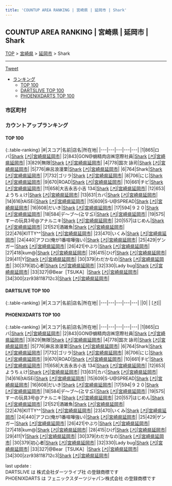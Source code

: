 ```yaml
---
title: 'COUNTUP AREA RANKING | 宮崎県 | 延岡市 | Shark'
---
```

## COUNTUP AREA RANKING | 宮崎県 | 延岡市 | Shark

[TOP](/darts/rank/) > [宮崎県](/darts/rank/宮崎県/) > [延岡市](/darts/rank/宮崎県/延岡市/) > Shark

___

<a href="https://twitter.com/share?ref_src=twsrc%5Etfw" data-text="COUNTUP AREA RANKING | 宮崎県延岡市Shark" class="twitter-share-button" data-hashtags="DARTSLIVE,PHOENIXDARTS,darts,ダーツ" data-show-count="false">Tweet</a>

* [ランキング](#カウントアップランキング)
    * [TOP 100](#top-100)
    * [DARTSLIVE TOP 100](#dartslive-top-100)
    * [PHOENIXDARTS TOP 100](#phoenixdarts-top-100)

### 市区町村

<ul>

</ul>

### カウントアップランキング

#### TOP 100



{:.table-ranking}
|#|スコア|名前|店名|所在地|
|---|---|---|---|---|
|1|865|<span class="rank-name-pd">ロバ</span>|<a href="/darts/rank/shops/93115.html">Shark</a> <a href="https://vs.phoenixdarts.com/jp/shop/shopDetailInfo/s_93115?s_seq=93115">[↗]</a>|<a href="/darts/rank/宮崎県/延岡市">宮崎県延岡市</a>|
|2|843|<span class="rank-name-pd">GON@蛸精肉店㈱窓際社員</span>|<a href="/darts/rank/shops/93115.html">Shark</a> <a href="https://vs.phoenixdarts.com/jp/shop/shopDetailInfo/s_93115?s_seq=93115">[↗]</a>|<a href="/darts/rank/宮崎県/延岡市">宮崎県延岡市</a>|
|3|829|<span class="rank-name-pd">無限</span>|<a href="/darts/rank/shops/93115.html">Shark</a> <a href="https://vs.phoenixdarts.com/jp/shop/shopDetailInfo/s_93115?s_seq=93115">[↗]</a>|<a href="/darts/rank/宮崎県/延岡市">宮崎県延岡市</a>|
|4|778|<span class="rank-name-pd"><span class="pro-icon-pd"></span>国次 詠司</span>|<a href="/darts/rank/shops/93115.html">Shark</a> <a href="https://vs.phoenixdarts.com/jp/shop/shopDetailInfo/s_93115?s_seq=93115">[↗]</a>|<a href="/darts/rank/宮崎県/延岡市">宮崎県延岡市</a>|
|5|776|<span class="rank-name-pd">麻呂浪漫栗</span>|<a href="/darts/rank/shops/93115.html">Shark</a> <a href="https://vs.phoenixdarts.com/jp/shop/shopDetailInfo/s_93115?s_seq=93115">[↗]</a>|<a href="/darts/rank/宮崎県/延岡市">宮崎県延岡市</a>|
|6|764|<span class="rank-name-pd">Shark</span>|<a href="/darts/rank/shops/93115.html">Shark</a> <a href="https://vs.phoenixdarts.com/jp/shop/shopDetailInfo/s_93115?s_seq=93115">[↗]</a>|<a href="/darts/rank/宮崎県/延岡市">宮崎県延岡市</a>|
|7|732|<span class="rank-name-pd">ゴリラ</span>|<a href="/darts/rank/shops/93115.html">Shark</a> <a href="https://vs.phoenixdarts.com/jp/shop/shopDetailInfo/s_93115?s_seq=93115">[↗]</a>|<a href="/darts/rank/宮崎県/延岡市">宮崎県延岡市</a>|
|8|706|<span class="rank-name-pd">にじ</span>|<a href="/darts/rank/shops/93115.html">Shark</a> <a href="https://vs.phoenixdarts.com/jp/shop/shopDetailInfo/s_93115?s_seq=93115">[↗]</a>|<a href="/darts/rank/宮崎県/延岡市">宮崎県延岡市</a>|
|9|670|<span class="rank-name-pd">ROAD</span>|<a href="/darts/rank/shops/93115.html">Shark</a> <a href="https://vs.phoenixdarts.com/jp/shop/shopDetailInfo/s_93115?s_seq=93115">[↗]</a>|<a href="/darts/rank/宮崎県/延岡市">宮崎県延岡市</a>|
|10|661|<span class="rank-name-pd">チビ</span>|<a href="/darts/rank/shops/93115.html">Shark</a> <a href="https://vs.phoenixdarts.com/jp/shop/shopDetailInfo/s_93115?s_seq=93115">[↗]</a>|<a href="/darts/rank/宮崎県/延岡市">宮崎県延岡市</a>|
|11|658|<span class="rank-name-pd">大吉永吉小吉  134</span>|<a href="/darts/rank/shops/93115.html">Shark</a> <a href="https://vs.phoenixdarts.com/jp/shop/shopDetailInfo/s_93115?s_seq=93115">[↗]</a>|<a href="/darts/rank/宮崎県/延岡市">宮崎県延岡市</a>|
|12|653|<span class="rank-name-pd">ようちぇけ</span>|<a href="/darts/rank/shops/93115.html">Shark</a> <a href="https://vs.phoenixdarts.com/jp/shop/shopDetailInfo/s_93115?s_seq=93115">[↗]</a>|<a href="/darts/rank/宮崎県/延岡市">宮崎県延岡市</a>|
|13|631|<span class="rank-name-pd">カバ</span>|<a href="/darts/rank/shops/93115.html">Shark</a> <a href="https://vs.phoenixdarts.com/jp/shop/shopDetailInfo/s_93115?s_seq=93115">[↗]</a>|<a href="/darts/rank/宮崎県/延岡市">宮崎県延岡市</a>|
|14|616|<span class="rank-name-pd">tAISEi</span>|<a href="/darts/rank/shops/93115.html">Shark</a> <a href="https://vs.phoenixdarts.com/jp/shop/shopDetailInfo/s_93115?s_seq=93115">[↗]</a>|<a href="/darts/rank/宮崎県/延岡市">宮崎県延岡市</a>|
|15|609|<span class="rank-name-pd">S-U@SPREAD</span>|<a href="/darts/rank/shops/93115.html">Shark</a> <a href="https://vs.phoenixdarts.com/jp/shop/shopDetailInfo/s_93115?s_seq=93115">[↗]</a>|<a href="/darts/rank/宮崎県/延岡市">宮崎県延岡市</a>|
|16|608|<span class="rank-name-pd">だいき</span>|<a href="/darts/rank/shops/93115.html">Shark</a> <a href="https://vs.phoenixdarts.com/jp/shop/shopDetailInfo/s_93115?s_seq=93115">[↗]</a>|<a href="/darts/rank/宮崎県/延岡市">宮崎県延岡市</a>|
|17|594|<span class="rank-name-pd">９２０</span>|<a href="/darts/rank/shops/93115.html">Shark</a> <a href="https://vs.phoenixdarts.com/jp/shop/shopDetailInfo/s_93115?s_seq=93115">[↗]</a>|<a href="/darts/rank/宮崎県/延岡市">宮崎県延岡市</a>|
|18|584|<span class="rank-name-pd">デ～ブ～(≧∇≦)</span>|<a href="/darts/rank/shops/93115.html">Shark</a> <a href="https://vs.phoenixdarts.com/jp/shop/shopDetailInfo/s_93115?s_seq=93115">[↗]</a>|<a href="/darts/rank/宮崎県/延岡市">宮崎県延岡市</a>|
|19|575|<span class="rank-name-pd">すーの玩具3号@アナルニキ</span>|<a href="/darts/rank/shops/93115.html">Shark</a> <a href="https://vs.phoenixdarts.com/jp/shop/shopDetailInfo/s_93115?s_seq=93115">[↗]</a>|<a href="/darts/rank/宮崎県/延岡市">宮崎県延岡市</a>|
|20|557|<span class="rank-name-pd">はじめん</span>|<a href="/darts/rank/shops/93115.html">Shark</a> <a href="https://vs.phoenixdarts.com/jp/shop/shopDetailInfo/s_93115?s_seq=93115">[↗]</a>|<a href="/darts/rank/宮崎県/延岡市">宮崎県延岡市</a>|
|21|521|<span class="rank-name-pd">酒雑魚</span>|<a href="/darts/rank/shops/93115.html">Shark</a> <a href="https://vs.phoenixdarts.com/jp/shop/shopDetailInfo/s_93115?s_seq=93115">[↗]</a>|<a href="/darts/rank/宮崎県/延岡市">宮崎県延岡市</a>|
|22|476|<span class="rank-name-pd">KITTY^^</span>|<a href="/darts/rank/shops/93115.html">Shark</a> <a href="https://vs.phoenixdarts.com/jp/shop/shopDetailInfo/s_93115?s_seq=93115">[↗]</a>|<a href="/darts/rank/宮崎県/延岡市">宮崎県延岡市</a>|
|23|470|<span class="rank-name-pd">いくみ</span>|<a href="/darts/rank/shops/93115.html">Shark</a> <a href="https://vs.phoenixdarts.com/jp/shop/shopDetailInfo/s_93115?s_seq=93115">[↗]</a>|<a href="/darts/rank/宮崎県/延岡市">宮崎県延岡市</a>|
|24|440|<span class="rank-name-pd">アフロ(俺が1番喧嘩強い)</span>|<a href="/darts/rank/shops/93115.html">Shark</a> <a href="https://vs.phoenixdarts.com/jp/shop/shopDetailInfo/s_93115?s_seq=93115">[↗]</a>|<a href="/darts/rank/宮崎県/延岡市">宮崎県延岡市</a>|
|25|429|<span class="rank-name-pd">ゲンガー</span>|<a href="/darts/rank/shops/93115.html">Shark</a> <a href="https://vs.phoenixdarts.com/jp/shop/shopDetailInfo/s_93115?s_seq=93115">[↗]</a>|<a href="/darts/rank/宮崎県/延岡市">宮崎県延岡市</a>|
|26|421|<span class="rank-name-pd">やぶり</span>|<a href="/darts/rank/shops/93115.html">Shark</a> <a href="https://vs.phoenixdarts.com/jp/shop/shopDetailInfo/s_93115?s_seq=93115">[↗]</a>|<a href="/darts/rank/宮崎県/延岡市">宮崎県延岡市</a>|
|27|418|<span class="rank-name-pd">kum@</span>|<a href="/darts/rank/shops/93115.html">Shark</a> <a href="https://vs.phoenixdarts.com/jp/shop/shopDetailInfo/s_93115?s_seq=93115">[↗]</a>|<a href="/darts/rank/宮崎県/延岡市">宮崎県延岡市</a>|
|28|415|<span class="rank-name-pd">ひげ</span>|<a href="/darts/rank/shops/93115.html">Shark</a> <a href="https://vs.phoenixdarts.com/jp/shop/shopDetailInfo/s_93115?s_seq=93115">[↗]</a>|<a href="/darts/rank/宮崎県/延岡市">宮崎県延岡市</a>|
|29|411|<span class="rank-name-pd">Y</span>|<a href="/darts/rank/shops/93115.html">Shark</a> <a href="https://vs.phoenixdarts.com/jp/shop/shopDetailInfo/s_93115?s_seq=93115">[↗]</a>|<a href="/darts/rank/宮崎県/延岡市">宮崎県延岡市</a>|
|30|379|<span class="rank-name-pd">わだかなの</span>|<a href="/darts/rank/shops/93115.html">Shark</a> <a href="https://vs.phoenixdarts.com/jp/shop/shopDetailInfo/s_93115?s_seq=93115">[↗]</a>|<a href="/darts/rank/宮崎県/延岡市">宮崎県延岡市</a>|
|30|379|<span class="rank-name-pd">初心者</span>|<a href="/darts/rank/shops/93115.html">Shark</a> <a href="https://vs.phoenixdarts.com/jp/shop/shopDetailInfo/s_93115?s_seq=93115">[↗]</a>|<a href="/darts/rank/宮崎県/延岡市">宮崎県延岡市</a>|
|32|330|<span class="rank-name-pd">Lady bug</span>|<a href="/darts/rank/shops/93115.html">Shark</a> <a href="https://vs.phoenixdarts.com/jp/shop/shopDetailInfo/s_93115?s_seq=93115">[↗]</a>|<a href="/darts/rank/宮崎県/延岡市">宮崎県延岡市</a>|
|33|327|<span class="rank-name-pd">@Bear［TSUKA］</span>|<a href="/darts/rank/shops/93115.html">Shark</a> <a href="https://vs.phoenixdarts.com/jp/shop/shopDetailInfo/s_93115?s_seq=93115">[↗]</a>|<a href="/darts/rank/宮崎県/延岡市">宮崎県延岡市</a>|
|34|300|<span class="rank-name-pd">zzr938118712c3</span>|<a href="/darts/rank/shops/93115.html">Shark</a> <a href="https://vs.phoenixdarts.com/jp/shop/shopDetailInfo/s_93115?s_seq=93115">[↗]</a>|<a href="/darts/rank/宮崎県/延岡市">宮崎県延岡市</a>|


#### DARTSLIVE TOP 100



{:.table-ranking}
|#|スコア|名前|店名|所在地|
|---|---|---|---|---|
||0|<span class="rank-name-dl"> </span>|<a href="/darts/rank/shops/.html"></a> <a href="">[↗]</a>|<a href="/darts/rank//"></a>|


#### PHOENIXDARTS TOP 100



{:.table-ranking}
|#|スコア|名前|店名|所在地|
|---|---|---|---|---|
|1|865|<span class="rank-name-pd">ロバ</span>|<a href="/darts/rank/shops/93115.html">Shark</a> <a href="https://vs.phoenixdarts.com/jp/shop/shopDetailInfo/s_93115?s_seq=93115">[↗]</a>|<a href="/darts/rank/宮崎県/延岡市">宮崎県延岡市</a>|
|2|843|<span class="rank-name-pd">GON@蛸精肉店㈱窓際社員</span>|<a href="/darts/rank/shops/93115.html">Shark</a> <a href="https://vs.phoenixdarts.com/jp/shop/shopDetailInfo/s_93115?s_seq=93115">[↗]</a>|<a href="/darts/rank/宮崎県/延岡市">宮崎県延岡市</a>|
|3|829|<span class="rank-name-pd">無限</span>|<a href="/darts/rank/shops/93115.html">Shark</a> <a href="https://vs.phoenixdarts.com/jp/shop/shopDetailInfo/s_93115?s_seq=93115">[↗]</a>|<a href="/darts/rank/宮崎県/延岡市">宮崎県延岡市</a>|
|4|778|<span class="rank-name-pd"><span class="pro-icon-pd"></span>国次 詠司</span>|<a href="/darts/rank/shops/93115.html">Shark</a> <a href="https://vs.phoenixdarts.com/jp/shop/shopDetailInfo/s_93115?s_seq=93115">[↗]</a>|<a href="/darts/rank/宮崎県/延岡市">宮崎県延岡市</a>|
|5|776|<span class="rank-name-pd">麻呂浪漫栗</span>|<a href="/darts/rank/shops/93115.html">Shark</a> <a href="https://vs.phoenixdarts.com/jp/shop/shopDetailInfo/s_93115?s_seq=93115">[↗]</a>|<a href="/darts/rank/宮崎県/延岡市">宮崎県延岡市</a>|
|6|764|<span class="rank-name-pd">Shark</span>|<a href="/darts/rank/shops/93115.html">Shark</a> <a href="https://vs.phoenixdarts.com/jp/shop/shopDetailInfo/s_93115?s_seq=93115">[↗]</a>|<a href="/darts/rank/宮崎県/延岡市">宮崎県延岡市</a>|
|7|732|<span class="rank-name-pd">ゴリラ</span>|<a href="/darts/rank/shops/93115.html">Shark</a> <a href="https://vs.phoenixdarts.com/jp/shop/shopDetailInfo/s_93115?s_seq=93115">[↗]</a>|<a href="/darts/rank/宮崎県/延岡市">宮崎県延岡市</a>|
|8|706|<span class="rank-name-pd">にじ</span>|<a href="/darts/rank/shops/93115.html">Shark</a> <a href="https://vs.phoenixdarts.com/jp/shop/shopDetailInfo/s_93115?s_seq=93115">[↗]</a>|<a href="/darts/rank/宮崎県/延岡市">宮崎県延岡市</a>|
|9|670|<span class="rank-name-pd">ROAD</span>|<a href="/darts/rank/shops/93115.html">Shark</a> <a href="https://vs.phoenixdarts.com/jp/shop/shopDetailInfo/s_93115?s_seq=93115">[↗]</a>|<a href="/darts/rank/宮崎県/延岡市">宮崎県延岡市</a>|
|10|661|<span class="rank-name-pd">チビ</span>|<a href="/darts/rank/shops/93115.html">Shark</a> <a href="https://vs.phoenixdarts.com/jp/shop/shopDetailInfo/s_93115?s_seq=93115">[↗]</a>|<a href="/darts/rank/宮崎県/延岡市">宮崎県延岡市</a>|
|11|658|<span class="rank-name-pd">大吉永吉小吉  134</span>|<a href="/darts/rank/shops/93115.html">Shark</a> <a href="https://vs.phoenixdarts.com/jp/shop/shopDetailInfo/s_93115?s_seq=93115">[↗]</a>|<a href="/darts/rank/宮崎県/延岡市">宮崎県延岡市</a>|
|12|653|<span class="rank-name-pd">ようちぇけ</span>|<a href="/darts/rank/shops/93115.html">Shark</a> <a href="https://vs.phoenixdarts.com/jp/shop/shopDetailInfo/s_93115?s_seq=93115">[↗]</a>|<a href="/darts/rank/宮崎県/延岡市">宮崎県延岡市</a>|
|13|631|<span class="rank-name-pd">カバ</span>|<a href="/darts/rank/shops/93115.html">Shark</a> <a href="https://vs.phoenixdarts.com/jp/shop/shopDetailInfo/s_93115?s_seq=93115">[↗]</a>|<a href="/darts/rank/宮崎県/延岡市">宮崎県延岡市</a>|
|14|616|<span class="rank-name-pd">tAISEi</span>|<a href="/darts/rank/shops/93115.html">Shark</a> <a href="https://vs.phoenixdarts.com/jp/shop/shopDetailInfo/s_93115?s_seq=93115">[↗]</a>|<a href="/darts/rank/宮崎県/延岡市">宮崎県延岡市</a>|
|15|609|<span class="rank-name-pd">S-U@SPREAD</span>|<a href="/darts/rank/shops/93115.html">Shark</a> <a href="https://vs.phoenixdarts.com/jp/shop/shopDetailInfo/s_93115?s_seq=93115">[↗]</a>|<a href="/darts/rank/宮崎県/延岡市">宮崎県延岡市</a>|
|16|608|<span class="rank-name-pd">だいき</span>|<a href="/darts/rank/shops/93115.html">Shark</a> <a href="https://vs.phoenixdarts.com/jp/shop/shopDetailInfo/s_93115?s_seq=93115">[↗]</a>|<a href="/darts/rank/宮崎県/延岡市">宮崎県延岡市</a>|
|17|594|<span class="rank-name-pd">９２０</span>|<a href="/darts/rank/shops/93115.html">Shark</a> <a href="https://vs.phoenixdarts.com/jp/shop/shopDetailInfo/s_93115?s_seq=93115">[↗]</a>|<a href="/darts/rank/宮崎県/延岡市">宮崎県延岡市</a>|
|18|584|<span class="rank-name-pd">デ～ブ～(≧∇≦)</span>|<a href="/darts/rank/shops/93115.html">Shark</a> <a href="https://vs.phoenixdarts.com/jp/shop/shopDetailInfo/s_93115?s_seq=93115">[↗]</a>|<a href="/darts/rank/宮崎県/延岡市">宮崎県延岡市</a>|
|19|575|<span class="rank-name-pd">すーの玩具3号@アナルニキ</span>|<a href="/darts/rank/shops/93115.html">Shark</a> <a href="https://vs.phoenixdarts.com/jp/shop/shopDetailInfo/s_93115?s_seq=93115">[↗]</a>|<a href="/darts/rank/宮崎県/延岡市">宮崎県延岡市</a>|
|20|557|<span class="rank-name-pd">はじめん</span>|<a href="/darts/rank/shops/93115.html">Shark</a> <a href="https://vs.phoenixdarts.com/jp/shop/shopDetailInfo/s_93115?s_seq=93115">[↗]</a>|<a href="/darts/rank/宮崎県/延岡市">宮崎県延岡市</a>|
|21|521|<span class="rank-name-pd">酒雑魚</span>|<a href="/darts/rank/shops/93115.html">Shark</a> <a href="https://vs.phoenixdarts.com/jp/shop/shopDetailInfo/s_93115?s_seq=93115">[↗]</a>|<a href="/darts/rank/宮崎県/延岡市">宮崎県延岡市</a>|
|22|476|<span class="rank-name-pd">KITTY^^</span>|<a href="/darts/rank/shops/93115.html">Shark</a> <a href="https://vs.phoenixdarts.com/jp/shop/shopDetailInfo/s_93115?s_seq=93115">[↗]</a>|<a href="/darts/rank/宮崎県/延岡市">宮崎県延岡市</a>|
|23|470|<span class="rank-name-pd">いくみ</span>|<a href="/darts/rank/shops/93115.html">Shark</a> <a href="https://vs.phoenixdarts.com/jp/shop/shopDetailInfo/s_93115?s_seq=93115">[↗]</a>|<a href="/darts/rank/宮崎県/延岡市">宮崎県延岡市</a>|
|24|440|<span class="rank-name-pd">アフロ(俺が1番喧嘩強い)</span>|<a href="/darts/rank/shops/93115.html">Shark</a> <a href="https://vs.phoenixdarts.com/jp/shop/shopDetailInfo/s_93115?s_seq=93115">[↗]</a>|<a href="/darts/rank/宮崎県/延岡市">宮崎県延岡市</a>|
|25|429|<span class="rank-name-pd">ゲンガー</span>|<a href="/darts/rank/shops/93115.html">Shark</a> <a href="https://vs.phoenixdarts.com/jp/shop/shopDetailInfo/s_93115?s_seq=93115">[↗]</a>|<a href="/darts/rank/宮崎県/延岡市">宮崎県延岡市</a>|
|26|421|<span class="rank-name-pd">やぶり</span>|<a href="/darts/rank/shops/93115.html">Shark</a> <a href="https://vs.phoenixdarts.com/jp/shop/shopDetailInfo/s_93115?s_seq=93115">[↗]</a>|<a href="/darts/rank/宮崎県/延岡市">宮崎県延岡市</a>|
|27|418|<span class="rank-name-pd">kum@</span>|<a href="/darts/rank/shops/93115.html">Shark</a> <a href="https://vs.phoenixdarts.com/jp/shop/shopDetailInfo/s_93115?s_seq=93115">[↗]</a>|<a href="/darts/rank/宮崎県/延岡市">宮崎県延岡市</a>|
|28|415|<span class="rank-name-pd">ひげ</span>|<a href="/darts/rank/shops/93115.html">Shark</a> <a href="https://vs.phoenixdarts.com/jp/shop/shopDetailInfo/s_93115?s_seq=93115">[↗]</a>|<a href="/darts/rank/宮崎県/延岡市">宮崎県延岡市</a>|
|29|411|<span class="rank-name-pd">Y</span>|<a href="/darts/rank/shops/93115.html">Shark</a> <a href="https://vs.phoenixdarts.com/jp/shop/shopDetailInfo/s_93115?s_seq=93115">[↗]</a>|<a href="/darts/rank/宮崎県/延岡市">宮崎県延岡市</a>|
|30|379|<span class="rank-name-pd">わだかなの</span>|<a href="/darts/rank/shops/93115.html">Shark</a> <a href="https://vs.phoenixdarts.com/jp/shop/shopDetailInfo/s_93115?s_seq=93115">[↗]</a>|<a href="/darts/rank/宮崎県/延岡市">宮崎県延岡市</a>|
|30|379|<span class="rank-name-pd">初心者</span>|<a href="/darts/rank/shops/93115.html">Shark</a> <a href="https://vs.phoenixdarts.com/jp/shop/shopDetailInfo/s_93115?s_seq=93115">[↗]</a>|<a href="/darts/rank/宮崎県/延岡市">宮崎県延岡市</a>|
|32|330|<span class="rank-name-pd">Lady bug</span>|<a href="/darts/rank/shops/93115.html">Shark</a> <a href="https://vs.phoenixdarts.com/jp/shop/shopDetailInfo/s_93115?s_seq=93115">[↗]</a>|<a href="/darts/rank/宮崎県/延岡市">宮崎県延岡市</a>|
|33|327|<span class="rank-name-pd">@Bear［TSUKA］</span>|<a href="/darts/rank/shops/93115.html">Shark</a> <a href="https://vs.phoenixdarts.com/jp/shop/shopDetailInfo/s_93115?s_seq=93115">[↗]</a>|<a href="/darts/rank/宮崎県/延岡市">宮崎県延岡市</a>|
|34|300|<span class="rank-name-pd">zzr938118712c3</span>|<a href="/darts/rank/shops/93115.html">Shark</a> <a href="https://vs.phoenixdarts.com/jp/shop/shopDetailInfo/s_93115?s_seq=93115">[↗]</a>|<a href="/darts/rank/宮崎県/延岡市">宮崎県延岡市</a>|


<div class="footer border-top border-gray-light mt-5 pt-3 text-right text-gray">
    last update : <span style="font-weight: italic" id="foot_last_modified"></span><br />
    DARTSLIVE は 株式会社ダーツライブ社 の登録商標です<br />
    PHOENIXDARTS は フェニックスダーツジャパン株式会社 の登録商標です<br />
</div>

<script src="https://cdnjs.cloudflare.com/ajax/libs/jquery.tablesorter/2.31.3/js/jquery.tablesorter.min.js" integrity="sha512-qzgd5cYSZcosqpzpn7zF2ZId8f/8CHmFKZ8j7mU4OUXTNRd5g+ZHBPsgKEwoqxCtdQvExE5LprwwPAgoicguNg==" crossorigin="anonymous" referrerpolicy="no-referrer"></script>
<link rel="stylesheet" href="https://cdnjs.cloudflare.com/ajax/libs/jquery.tablesorter/2.31.3/css/theme.default.min.css" integrity="sha512-wghhOJkjQX0Lh3NSWvNKeZ0ZpNn+SPVXX1Qyc9OCaogADktxrBiBdKGDoqVUOyhStvMBmJQ8ZdMHiR3wuEq8+w==" crossorigin="anonymous" referrerpolicy="no-referrer" />
<script>
$(function() {
    $(".table-ranking").tablesorter({sortList:[[0, 0]]});
    $("#foot_last_modified").text(formatDate(new Date(document.lastModified), 'yyyy-MM-dd HH:mm:ss'));
});
</script>

<script async src="https://platform.twitter.com/widgets.js" charset="utf-8"></script>